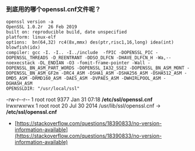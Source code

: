 ### 到底用的哪个openssl.cnf文件呢？

```
openssl version -a
OpenSSL 1.0.2r  26 Feb 2019
built on: reproducible build, date unspecified
platform: linux-elf
options:  bn(64,32) rc4(8x,mmx) des(ptr,risc1,16,long) idea(int) blowfish(idx)
compiler: gcc -I. -I.. -I../include  -fPIC -DOPENSSL_PIC -DOPENSSL_THREADS -D_REENTRANT -DDSO_DLFCN -DHAVE_DLFCN_H -Wa,--noexecstack -DL_ENDIAN -O3 -fomit-frame-pointer -Wall -DOPENSSL_BN_ASM_PART_WORDS -DOPENSSL_IA32_SSE2 -DOPENSSL_BN_ASM_MONT -DOPENSSL_BN_ASM_GF2m -DRC4_ASM -DSHA1_ASM -DSHA256_ASM -DSHA512_ASM -DMD5_ASM -DRMD160_ASM -DAES_ASM -DVPAES_ASM -DWHIRLPOOL_ASM -DGHASH_ASM
OPENSSLDIR: "/usr/local/ssl"
```

-rw-r--r-- 1 root root   9377 Jan 31 07:18 **/etc/ssl/openssl.cnf**  
lrwxrwxrwx 1 root root     20 Jul 30  2014 /usr/lib/ssl/openssl.cnf -> **/etc/ssl/openssl.cnf**

 * [https://stackoverflow.com/questions/18390833/no-version-information-available](https://stackoverflow.com/questions/18390833/no-version-information-available)
